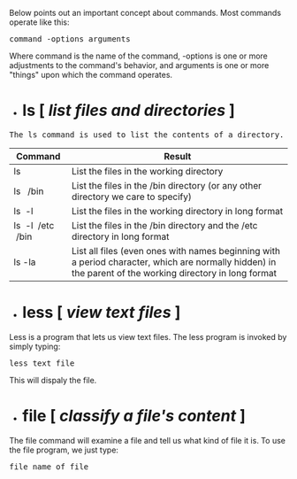 Below points out an important concept about commands. Most commands operate like this:
<pre>command -options arguments</pre>
Where command is the name of the command, -options is one or more adjustments to the command's behavior, and arguments is one or more "things" upon which the command operates.

- # ls [ *list files and directories* ]
<pre>The ls command is used to list the contents of a directory.</pre>

|Command | Result |
|--------|--------|
|   ls   |List the files in the working directory|
| ls &nbsp; /bin |List the files in the /bin directory (or any other directory we care to specify)|
|ls&nbsp; -l	| List the files in the working directory in long format|
|ls &nbsp;-l &nbsp;/etc &nbsp;/bin|	List the files in the /bin directory and the /etc directory in long format|
|ls -la |List all files (even ones with names beginning with a period character, which are normally hidden) in the parent of the working directory in long format||

- # less [ *view text files* ]
Less is a program that lets us view text files. The less program is invoked by simply typing: <pre>less text_file</pre>
This will dispaly the file.

- # file  [ *classify a file's content* ]
The file command will examine a file and tell us what kind of file it is. To use the file program, we just type:
<pre>file name_of_file</pre>
